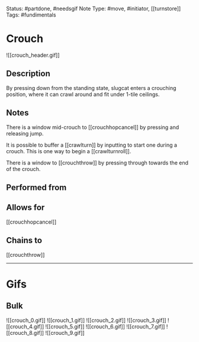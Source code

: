 Status: #partdone, #needsgif
Note Type: #move, #initiator, [[turnstore]]
Tags: #fundimentals

# Crouch
![[crouch_header.gif]]
## Description
By pressing down from the standing state, slugcat enters a crouching position, where it can crawl around and fit under 1-tile ceilings.

## Notes
There is a window mid-crouch to [[crouchhopcancel]] by pressing and releasing jump.

It is possible to buffer a [[crawlturn]] by inputting to start one during a crouch. This is one way to begin a [[crawlturnroll]].

There is a window to [[crouchthrow]] by pressing through towards the end of the crouch.

## Performed from


## Allows for
[[crouchhopcancel]]

## Chains to
[[crouchthrow]]

___
# Gifs
## Bulk
![[crouch_0.gif]]
![[crouch_1.gif]]
![[crouch_2.gif]]
![[crouch_3.gif]]
![[crouch_4.gif]]
![[crouch_5.gif]]
![[crouch_6.gif]]
![[crouch_7.gif]]
![[crouch_8.gif]]
![[crouch_9.gif]]